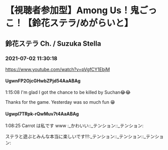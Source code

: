# 【視聴者参加型】Among Us！鬼ごっこ！【鈴花ステラ/めがらいと】

## 鈴花ステラ Ch. / Suzuka Stella

### 2021-07-02 11:30:18

https://www.youtube.com/watch?v=pVgfCY1EbjM

#### UgwnFP2OjcGHwbZPjd54AaABAg

1:15:08 I'm glad I got the chance to be killed by Suchan😂😂

Thanks for the game. Yesterday was so much fun 😁



#### Ugwpl7TRpk-rQwMuv7t4AaABAg

1:08:25 Carrot は私です www :_かわいい::_テンション::_テンション:

ステラと遊ぶとみんな本当に楽しいです!!!:_テンション::_テンション::_テンション:

